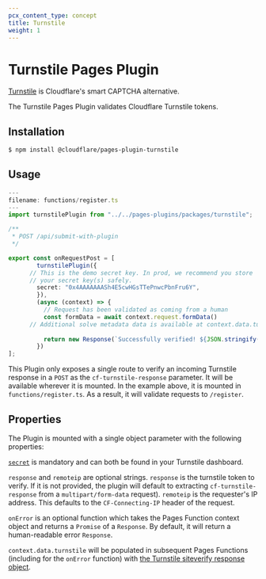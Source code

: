 ```yaml
---
pcx_content_type: concept
title: Turnstile
weight: 1
---
```


# Turnstile Pages Plugin

[Turnstile](/turnstile/) is Cloudflare's smart CAPTCHA alternative.

The Turnstile Pages Plugin validates Cloudflare Turnstile tokens.

## Installation

```sh
$ npm install @cloudflare/pages-plugin-turnstile
```

## Usage

```typescript
---
filename: functions/register.ts
---
import turnstilePlugin from "../../pages-plugins/packages/turnstile";

/**
 * POST /api/submit-with-plugin
 */

export const onRequestPost = [
		turnstilePlugin({
      // This is the demo secret key. In prod, we recommend you store
      // your secret key(s) safely.
        secret: "0x4AAAAAAASh4E5cwHGsTTePnwcPbnFru6Y",
		}),
		(async (context) => {
		  // Request has been validated as coming from a human
		  const formData = await context.request.formData()
      // Additional solve metadata data is available at context.data.turnstile
		  
		  return new Response(`Successfully verified! ${JSON.stringify(context.data.turnstile)}`)
		})
];
```


This Plugin only exposes a single route to verify an incoming Turnstile response in a `POST` as the `cf-turnstile-response` parameter. It will be available wherever it is mounted. In the example above, it is mounted in `functions/register.ts`. As a result, it will validate requests to `/register`.
 
 ## Properties
 
 The Plugin is mounted with a single object parameter with the following properties:

[`secret`](https://dash.cloudflare.com/login) is mandatory and can both be found in your Turnstile dashboard.

`response` and `remoteip` are optional strings. `response` is the turnstile token to verify. If it is not provided, the plugin will default to extracting `cf-turnstile-response` from a `multipart/form-data` request). `remoteip` is the requester's IP address. This defaults to the `CF-Connecting-IP` header of the request.

`onError` is an optional function which takes the Pages Function context object and returns a `Promise` of a `Response`. By default, it will return a human-readable error `Response`.

`context.data.turnstile` will be populated in subsequent Pages Functions (including for the `onError` function) with [the Turnstile siteverify response object](/turnstile/get-started/server-side-validation/).
